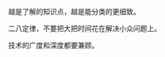 <!--
 * @Descripttion: 
 * @Author: guox
 * @Date: 2020-09-28 16:38:00
 * @LastEditors: guox
-->
越是了解的知识点，越是能分类的更细致。

二八定律，不要把大把时间花在解决小众问题上。

技术的广度和深度都要兼顾。
